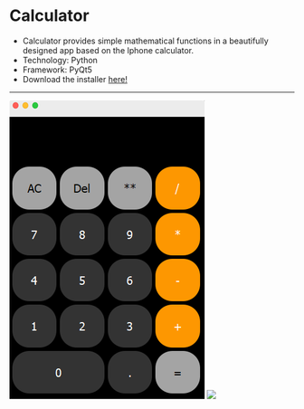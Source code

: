 # Calculator
- Calculator provides simple mathematical functions in a beautifully designed app based on the Iphone calculator.
- Technology: Python
- Framework: PyQt5
- Download the installer [here!](https://drive.google.com/open?id=1VHe8wibhthGN1HzTKPWN_XVAEFcTJjgc)
---
![](/Foto.png)
![](/Mockup2.png)

